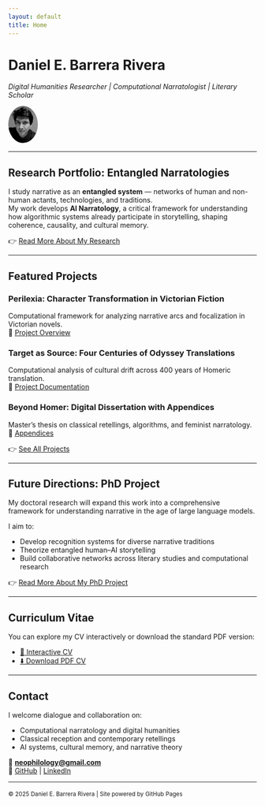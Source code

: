 ```yaml
---
layout: default
title: Home
---
```


# Daniel E. Barrera Rivera  
*Digital Humanities Researcher | Computational Narratologist | Literary Scholar*  

<img src="./assets/images/Dan_BW02.png" alt="Daniel Barrera Rivera" width="60" style="border-radius:50%"/>

---

## Research Portfolio: Entangled Narratologies  

I study narrative as an **entangled system** — networks of human and non-human actants, technologies, and traditions.  
My work develops **AI Narratology**, a critical framework for understanding how algorithmic systems already participate in storytelling, shaping coherence, causality, and cultural memory.  

👉 [Read More About My Research](./research.md)  

---

## Featured Projects  

### **Perilexia: Character Transformation in Victorian Fiction**  
Computational framework for analyzing narrative arcs and focalization in Victorian novels.  
🔗 [Project Overview](./projects/perilexia.md)  

### **Target as Source: Four Centuries of Odyssey Translations**  
Computational analysis of cultural drift across 400 years of Homeric translation.  
🔗 [Project Documentation](https://neophilology.github.io/English-Homer/)  

### **Beyond Homer: Digital Dissertation with Appendices**  
Master’s thesis on classical retellings, algorithms, and feminist narratology.  
🔗 [Appendices](https://neophilology.github.io/Beyond-Homer/)  

👉 [See All Projects](./projects.md)  

---

## Future Directions: PhD Project  

My doctoral research will expand this work into a comprehensive framework for understanding narrative in the age of large language models.  

I aim to:  
- Develop recognition systems for diverse narrative traditions  
- Theorize entangled human–AI storytelling  
- Build collaborative networks across literary studies and computational research  

👉 [Read More About My PhD Project](./phd.md)  

---
## Curriculum Vitae

You can explore my CV interactively or download the standard PDF version:

- [📄 Interactive CV](./cv.html)
- [⬇️ Download PDF CV](./assets/CV-Daniel_Barrera_2025.pdf)

---

## Contact  

I welcome dialogue and collaboration on:  
- Computational narratology and digital humanities  
- Classical reception and contemporary retellings  
- AI systems, cultural memory, and narrative theory  

📧 **neophilology@gmail.com**  
🔗 [GitHub](https://github.com/neophilology) | [LinkedIn](https://linkedin.com/in/danielbarrera-neophilology)  

---

<small>© 2025 Daniel E. Barrera Rivera | Site powered by GitHub Pages</small>